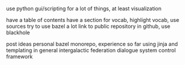 use python gui/scripting for a lot of things, at least visualization

have a table of contents
have a section for vocab, highlight vocab, use sources
try to use bazel a lot
link to public repository in github, use blackhole

post ideas
personal bazel monorepo, experience so far
using jinja and templating in general
intergalactic federation dialogue system
control framework